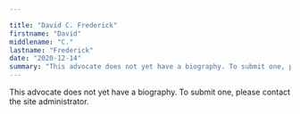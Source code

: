 ```yaml
---

title: "David C. Frederick"
firstname: "David"
middlename: "C."
lastname: "Frederick"
date: "2020-12-14"
summary: "This advocate does not yet have a biography. To submit one, please contact the site administrator."
---
```

This advocate does not yet have a biography. To submit one, please contact the site administrator.


